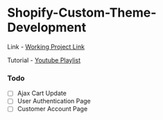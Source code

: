 # Shopify-Custom-Theme-Development

Link - [Working Project Link](https://ccdevshop.myshopify.com/)

Tutorial - [Youtube Playlist](https://www.youtube.com/playlist?list=PLY75B7J77lykA0aYR2ztoNMwrBX86dWlY)

### Todo

- [ ] Ajax Cart Update
- [ ] User Authentication Page
- [ ] Customer Account Page